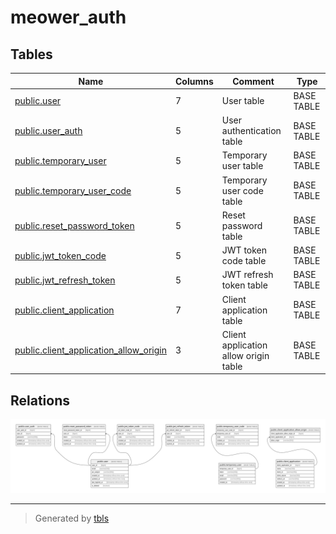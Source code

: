 # meower_auth

## Tables

| Name                                                                                | Columns | Comment                               | Type       |
| ----------------------------------------------------------------------------------- | ------- | ------------------------------------- | ---------- |
| [public.user](public.user.md)                                                       | 7       | User table                            | BASE TABLE |
| [public.user_auth](public.user_auth.md)                                             | 5       | User authentication table             | BASE TABLE |
| [public.temporary_user](public.temporary_user.md)                                   | 5       | Temporary user table                  | BASE TABLE |
| [public.temporary_user_code](public.temporary_user_code.md)                         | 5       | Temporary user code table             | BASE TABLE |
| [public.reset_password_token](public.reset_password_token.md)                       | 5       | Reset password table                  | BASE TABLE |
| [public.jwt_token_code](public.jwt_token_code.md)                                   | 5       | JWT token code table                  | BASE TABLE |
| [public.jwt_refresh_token](public.jwt_refresh_token.md)                             | 5       | JWT refresh token table               | BASE TABLE |
| [public.client_application](public.client_application.md)                           | 7       | Client application table              | BASE TABLE |
| [public.client_application_allow_origin](public.client_application_allow_origin.md) | 3       | Client application allow origin table | BASE TABLE |

## Relations

![er](schema.svg)

---

> Generated by [tbls](https://github.com/k1LoW/tbls)
